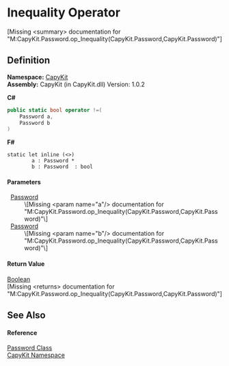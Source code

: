 # Inequality Operator


\[Missing &lt;summary&gt; documentation for "M:CapyKit.Password.op_Inequality(CapyKit.Password,CapyKit.Password)"\]



## Definition
**Namespace:** <a href="N_CapyKit.md">CapyKit</a>  
**Assembly:** CapyKit (in CapyKit.dll) Version: 1.0.2

**C#**
``` C#
public static bool operator !=(
	Password a,
	Password b
)
```
**F#**
``` F#
static let inline (<>)
        a : Password * 
        b : Password  : bool
```



#### Parameters
<dl><dt>  <a href="T_CapyKit_Password.md">Password</a></dt><dd>\[Missing &lt;param name="a"/&gt; documentation for "M:CapyKit.Password.op_Inequality(CapyKit.Password,CapyKit.Password)"\]</dd><dt>  <a href="T_CapyKit_Password.md">Password</a></dt><dd>\[Missing &lt;param name="b"/&gt; documentation for "M:CapyKit.Password.op_Inequality(CapyKit.Password,CapyKit.Password)"\]</dd></dl>

#### Return Value
<a href="https://learn.microsoft.com/dotnet/api/system.boolean" target="_blank" rel="noopener noreferrer">Boolean</a>  
\[Missing &lt;returns&gt; documentation for "M:CapyKit.Password.op_Inequality(CapyKit.Password,CapyKit.Password)"\]

## See Also


#### Reference
<a href="T_CapyKit_Password.md">Password Class</a>  
<a href="N_CapyKit.md">CapyKit Namespace</a>  
